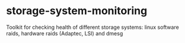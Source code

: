 storage-system-monitoring
==========================

Toolkit for checking health of different storage systems: linux software raids, hardware raids (Adaptec, LSI) and dmesg
